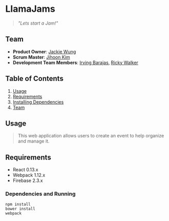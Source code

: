 # LlamaJams
> *"Lets start a Jam!"*

## Team

  - __Product Owner__: [Jackie Wung](https://github.com/jackiewung)
  - __Scrum Master__: [Jihoon Kim](https://github.com/jhk2020)
  - __Development Team Members__: [Irving Barajas](https://github.com/irvingaxelb), [Ricky Walker](https://github.com/unconfined)

## Table of Contents

1. [Usage](#usage)
1. [Requirements](#requirements)
1. [Installing Dependencies](#dependencies)
1. [Team](#team)

## Usage

> This web application allows users to create an event to help organize and manage it.

## Requirements

- React 0.13.x
- Webpack 1.12.x
- Firebase 2.3.x

### Dependencies and Running

```
npm install
bower install
webpack
```

